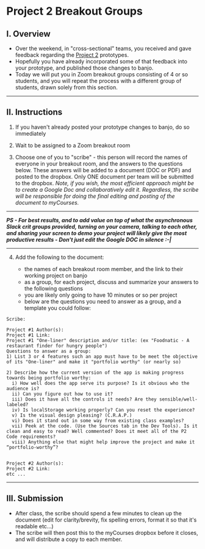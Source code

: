 # Project 2 Breakout Groups

## I. Overview
- Over the weekend, in "cross-sectional" teams, you received and gave feedback regarding the [Project 2](project-2.md) prototypes.
- Hopefully you have already incorporated some of that feedback into your prototype, and published those changes to banjo.
- Today we will put you in Zoom breakout groups consisting of 4 or so students, and you will repeat the process with a different group of students, drawn solely from this section.

<hr>

## II. Instructions

1) If you haven't already posted your prototype changes to banjo, do so immediately

2) Wait to be assigned to a Zoom breakout room

3) Choose one of you to "scribe" - this person will record the names of everyone in your breakout room, and the answers to the questions below. 
These answers will be added to a document (DOC or PDF) and posted to the dropbox. Only ONE document per team will be submitted to the dropbox. *Note, if you wish, the most efficient approach might be to create a Google Doc and collaboratively edit it. Regardless, the scribe will be responsible for doing the final editing and posting of the document to myCourses.*

<hr>

***PS - For best results, and to add value on top of what the asynchronous Slack crit groups provided, turning on your camera, talking to each other, and sharing your screen to demo your project will likely give the most productive results - Don't just edit the Google DOC in silence :-|***

<hr>

4) Add the following to the document:

    - the names of each breakout room member, and the link to their working project on banjo
    - as a group, for each project, discuss and summarize your answers to the following questions
    - you are likely only going to have 10 minutes or so per project
    - below are the questions you need to answer as a group, and a template you could follow:

```
Scribe: 

Project #1 Author(s):
Project #1 Link: 
Project #1 "One-liner" description and/or title: (ex "Foodnatic - A restaurant finder for hungry people") 
Questions to answer as a group:
1) List 3 or 4 features such an app must have to be meet the objective of its "One-liner" and make it "portfolio worthy" (or nearly so)

2) Describe how the current version of the app is making progress towards being portfolio worthy:
  i) How well does the app serve its purpose? Is it obvious who the audience is?
  ii) Can you figure out how to use it?
  iii) Does it have all the controls it needs? Are they sensible/well-labeled?
  iv) Is localStorage working properly? Can you reset the experience?
  v) Is the visual design pleasing? (C.R.A.P.)
  vi) Does it stand out in some way from existing class examples?
  vii) Peek at the code. (Use the Sources tab in the Dev Tools). Is it clean and easy to read? Well commented? Does it meet all of the P2 Code requirements?
  viii) Anything else that might help improve the project and make it “portfolio-worthy”?


Project #2 Author(s):
Project #2 Link: 
etc ...
```


<hr>

## III. Submission
- After class, the scribe should spend a few minutes to clean up the document (edit for clarity/brevity, fix spelling errors, format it so that it's readable etc...)
- The scribe will then post this to the myCourses dropbox before it closes, and will distribute a copy to each member.
